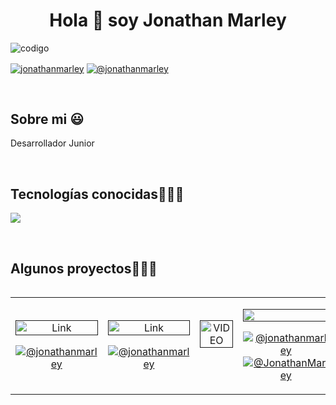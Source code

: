 <h1 align="center">Hola 👋  soy Jonathan Marley </h1> 


![codigo](https://github.com/JonathanMarley/Jonathan_Marley09/assets/67928648/be5fb0c9-fcc9-42a8-a9d2-a7df258cf8e5)


<p align="left">
  

<a href="https://www.linkedin.com/in/jonathan-marley-6276a9216/" target="blank"><img align="center" src="https://img.shields.io/badge/LinkedIn-0077B5?style=for-the-badge&logo=linkedin&logoColor=white" alt="jonathanmarley"/></a>
<a href = "" target="blank"><img align="center" src="https://img.shields.io/badge/Instagram-D14836?style=for-the-badge&logo=isntagram&logoColor=white" alt="@jonathanmarley"  /></a>
  </p>
<br>
<h2>Sobre mi 😃</h2>
<!--Intro start-->

<p align="left">
Desarrollador Junior


<!--Intro end-->
  </p>
<br>

<h2 >Tecnologías conocidas👨🏻‍💻</h2>
<!--tech stack icons-->
<p align="left">
  <a href="https://skillicons.dev">
    <img src="https://skillicons.dev/icons?i=androidstudio,java,php,dart,flutter,py,dotnet,css,html,js,nodejs,mysql,sqlite,firebase,git,github,docker,postman,line=12" />
  </a>
</p>
<br>
<!-------------------------->
<div id="proyectos">
<h2 >Algunos proyectos👨🏻‍💻</h2>

<table align="left" >
<tr border="none">
  <td width="25%" align="center">
    <p align="center">
     <a href="" title="">
        <img align="center" width=100%    alt="Link" /></a>
      </p>
    <p align="center">
        <a href="" target="blank"><img align="center" src=""  /></a>
      <a href="" target="blank"><img align="center" src="" alt="@jonathanmarley" /></a>
    </p>       
</td>
<td width="25%" align="center">
    <p align="center">
     <a href="" title="" alt="@jonathanmarley">
        <img align="center" width=100%    alt="Link" /></a>
      </p>
    <p align="center">
        <a href="" target="blank"><img align="center" src=""  /></a>
      <a href="" target="blank"><img align="center" src="" alt="@jonathanmarley" /></a>
    </p>       
</td>
  
  <td width="25%" align="center">
    <p align="center">
     <a href="" title="">
        <img align="center" width=100% src=""   alt="VIDEO" /></a>
      </p>
    <p align="center">
        <a href="" target="blank"><img align="center" src=""  /></a>
      <a href="" target="blank"><img align="center" src="" /></a>
    </p>       
</td>

   <td width="25%" align="center">
    <p align="center">
     <a href="" title="">
        <img align="center" width=100% src=""   alt="" /></a>
      </p>
    <p align="center">
        <a href="" target="blank"><img align="center" src="" alt="@jonathanmarley"  /></a>
      <a href="" target="blank"><img align="center" src="" alt="@JonathanMarley" /></a>
    </p>       
</td>
  
</tr>
</table>
  </div>
<br>
<br><br>
<br>
<br><br><br>
<br><br>




<!--- stats (end) -->

---

<br>
